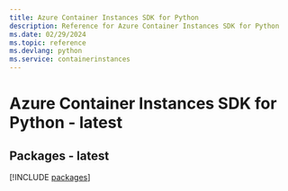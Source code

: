 ```yaml
---
title: Azure Container Instances SDK for Python
description: Reference for Azure Container Instances SDK for Python
ms.date: 02/29/2024
ms.topic: reference
ms.devlang: python
ms.service: containerinstances
---
```

# Azure Container Instances SDK for Python - latest
## Packages - latest
[!INCLUDE [packages](container-instances-index.md)]